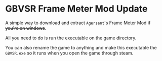 # GBVSR Frame Meter Mod Update

A simple way to download and extract `Agersant`'s Frame Meter Mod ~~if you're on windows~~.

All you need to do is run the executable on the game directory.

You can also rename the game to anything and make this executable the `GBVSR.exe` so it runs when you open the game through steam. 